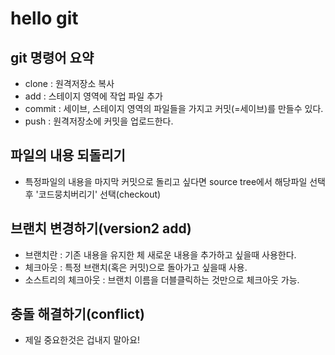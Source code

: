 # hello git

## git 명령어 요약
- clone : 원격저장소 복사
- add : 스테이지 영역에 작업 파일 추가
- commit : 세이브, 스테이지 영역의 파일들을 가지고 커밋(=세이브)를 만들수 있다.
- push : 원격저장소에 커밋을 업로드한다.

## 파일의 내용 되돌리기
- 특정파일의 내용을 마지막 커밋으로 돌리고 싶다면 source tree에서 해당파일 선택후 '코드뭉치버리기' 선택(checkout)

## 브랜치 변경하기(version2 add)

- 브랜치란 : 기존 내용을 유지한 체 새로운 내용을 추가하고 싶을때 사용한다.
- 체크아웃 : 특정 브랜치(혹은 커밋)으로 돌아가고 싶을때 사용.
- 소스트리의 체크아웃 : 브랜치 이름을 더블클릭하는 것만으로 체크아웃 가능.

## 충돌 해결하기(conflict)
- 제일 중요한것은 겁내지 말아요!
